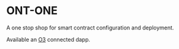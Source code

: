 # ONT-ONE
A one stop shop for smart contract configuration and deployment.

Available an [O3](https://o3.network/) connected dapp.
